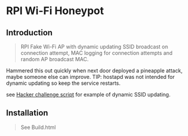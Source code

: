 # RPI Wi-Fi Honeypot

## Introduction

> RPI Fake Wi-Fi AP with dynamic updating SSID broadcast on connection attempt, MAC logging for connection attempts and random AP broadcast MAC.

Hammered this out quickly when next door deployed a pineapple attack, maybe someone else can improve. 
TIP: hostapd was not intended for dynamic updating so keep the service restarts. 

see <a href="https://github.com/asylum119/my-scripts/blob/master/RPI%20Wi-Fi%20Honeypot/honeypot/script/hacker-challenge.sh">Hacker challenge script</a> for example of dynamic SSID updating. 

## Installation

> See Build.html
